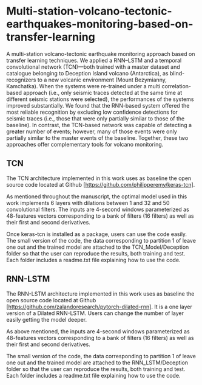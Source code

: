 # Multi-station-volcano-tectonic-earthquakes-monitoring-based-on-transfer-learning
A multi-station volcano-tectonic earthquake monitoring approach based on transfer learning techniques. We applied a RNN–LSTM and a temporal convolutional network (TCN)—both trained with a master dataset and catalogue belonging to Deception Island volcano (Antarctica), as blind-recognizers to a new volcanic environment (Mount Bezymianny, Kamchatka). When the systems were re-trained under a multi correlation-based approach (i.e., only seismic traces detected at the same time at different seismic stations were selected), the performances of the systems improved substantially. We found that the RNN-based system offered the most reliable recognition by excluding low confidence detections for seismic traces (i.e., those that were only partially similar to those of the baseline). In contrast, the TCN-based network was capable of detecting a greater number of events; however, many of those events were only partially similar to the master events of the baseline. Together, these two approaches offer complementary tools for volcano monitoring.

## TCN

The TCN architecture implemented in this work uses as baseline the open source code located at Github [https://github.com/philipperemy/keras-tcn]. 

As mentioned throughout the manuscript, the optimal model used in this work implements 6 layers with dilations between 1 and 32 and 50  convolutional filters. The inputs are 4-second windows parameterized as 48-features vectors corresponding to a bank of filters (16 filters) as well as their first and second derivatives.

Once keras-tcn is installed as a package, users can use the code easily. The small version of the code, the data corresponding to partition 1 of leave one out and the trained model are attached to the TCN_Model/Deception folder so that the user can reproduce the results, both training and test. Each folder includes a readme.txt file explaining how to use the code.


## RNN-LSTM

The RNN-LSTM architecture implemented in this work uses as baseline the open source code located at Github [https://github.com/zalandoresearch/pytorch-dilated-rnn]. It is a one layer version of a Dilated RNN-LSTM. Users can change the number of layer easily getting the model deeper.

As above mentioned, the inputs are 4-second windows parameterized as 48-features vectors corresponding to a bank of filters (16 filters) as well as their first and second derivatives.

The small version of the code, the data corresponding to partition 1 of leave one out and the trained model are attached to the RNN_LSTM/Deception folder so that the user can reproduce the results, both training and test. Each folder includes a readme.txt file explaining how to use the code.
